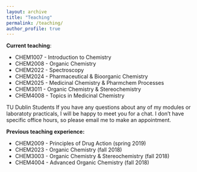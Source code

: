 ```yaml
---
layout: archive
title: "Teaching"
permalink: /teaching/
author_profile: true
---
```


**Current teaching**:<br/>
* CHEM1007 - Introduction to Chemistry
* CHEM2008 - Organic Chemistry
* CHEM2022 - Spectroscopy
* CHEM2024 - Pharmaceutical & Bioorganic Chemistry
* CHEM2025 - Medicinal Chemistry & Pharmchem Processes
* CHEM3011 - Organic Chemistry & Stereochemistry
* CHEM4008 - Topics in Medicinal Chemistry

TU Dublin Students
If you have any questions about any of my modules or laboratoty practicals, I will be happy to meet you for a chat. I don’t have specific office hours, so please email me to make an appointment.

**Previous teaching experience:**<br/>
* CHEM2009 - Principles of Drug Action (spring 2019)
* CHEM2023 - Organic Chemistry (fall 2018)
* CHEM3003 - Organic Chemistry & Stereochemistry (fall 2018)
* CHEM4004 - Advanced Organic Chemistry (fall 2018)

